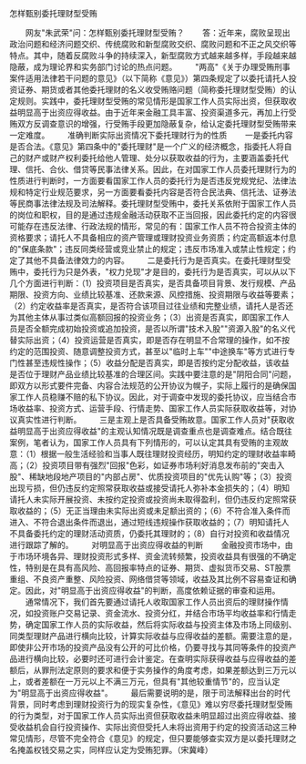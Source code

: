 怎样甄别委托理财型受贿











　　网友"朱武荣"问：怎样甄别委托理财型受贿？
　　答：近年来，腐败呈现出政治问题和经济问题交织、传统腐败和新型腐败交织、腐败问题和不正之风交织等特点。其中，随着反腐败斗争的持续深入，新型腐败方式越来越多样，手段越来越隐蔽，成为理论界和实务部门讨论的热点问题。
　　"两高"《关于办理受贿刑事案件适用法律若干问题的意见》（以下简称《意见》）第四条规定了以委托请托人投资证券、期货或者其他委托理财的名义收受贿赂问题（简称委托理财型受贿）的认定规则。实践中，委托理财型受贿的常见情形是国家工作人员实际出资，但获取收益明显高于出资应得收益。由于近年来金融工具丰富、投资渠道多元，再加上行受贿双方反调查意识的增强，行受贿手段更加隐蔽复杂，给认定委托理财型受贿带来一定难度。
　　准确判断实际出资情况下委托理财行为的性质
　　一是委托内容是否合法。《意见》第四条中的"委托理财"是一个广义的经济概念，指委托人将自己的财产或财产权利委托给他人管理、处分以获取收益的行为，主要涵盖委托代理、信托、合伙、借贷等民事法律关系。因此，在对国家工作人员委托理财行为的性质进行判断时，一方面要看国家工作人员的委托行为是否违反党规党纪、法律法规和特定行业规范要求，另一方面要看委托内容是否符合民法典、信托法、证券法等民商事法律法规及司法解释。委托理财型受贿中，委托关系依附于国家工作人员的岗位和职权，目的是通过违规金融活动获取不正当回报，因此委托约定的内容很可能存在违反法律、行政法规的情形，常见的有：国家工作人员不符合投资主体的资格要求；请托人不具备相应的资产管理或理财投资业务资质；约定高额返本付息的"保底条款"；违反同类经营或竞业禁止的规定；违反市场准入或禁止性规定；约定了其他不具备法律效力的内容。
　　二是委托行为是否真实。在委托理财型受贿中，委托行为只是外表，"权力兑现"才是目的，委托行为是否真实，可以从以下几个方面进行判断：（1）投资项目是否真实，是否具备项目背景、发行规模、产品期限、投资方向、业绩比较基准、还款来源、风控措施、投资期限与收益等要素；（2）约定收益率是否真实，是否符合该项目过往业绩和完整业绩，请托人是否还为其他主体从事过类似高额回报的投资业务；（3）出资是否真实，即国家工作人员是否全额完成初始投资或追加投资，是否以所谓"技术入股""资源入股"的名义代替实际出资；（4）投资运营是否真实，即是否存在明显不合常理的操作，如不按约定的范围投资、随意调整投资方式，甚至以"临时上车""中途换车"等方式进行专门性甚至违规性操作；（5）收益分配是否真实，即是否按约定分配收益，该收益是否位于理财产品业绩比较基准的合理区间。实践中要注意的是"阴阳合同"问题，即双方以形式要件完备、内容合法规范的公开协议为幌子，实际上履行的是确保国家工作人员稳赚不赔的私下协议。因此，对于调查中发现的委托协议，应当结合市场收益率、投资方式、运营手段、行情走势、国家工作人员实际获取收益等，对协议真实性进行判断。
　　三是主观上是否具备受贿故意。国家工作人员对"获取收益明显高于出资应得收益"的主观认知情况既是调查重点也是调查难点。结合既往案例，笔者认为，国家工作人员具有下列情形的，可以认定其具有受贿的主观故意：（1）根据一般生活经验和当事人既往理财投资经历，明知约定的理财收益率畸高；（2）投资项目带有强烈"回报"色彩，如证券市场利好消息发布前的"突击入股"、稀缺地段地产项目的"内部占房"、优质投资项目的"优先认购"等；（3）投资出现亏损，但仍违反约定照常获取收益或接受请托人弥补本金损失的；（4）明知请托人未实际开展投资、未按约定投资或投资尚未取得盈利，但仍违反约定照常获取收益的；（5）无正当理由未实际出资或未足额出资的；（6）不符合准入条件而进入、不符合退出条件而退出，通过短线违规操作获取收益的；（7）明知请托人不具备委托约定的理财活动资质，仍委托其理财的；（8）自行对投资和收益情况进行跟踪了解的。
　　对明显高于出资应得收益的判断
　　金融投资市场中，由于市场环境各异、理财投资形式多样、资金流转频繁，投资收益具有很强的不确定性，特别是在具有高风险、高回报率特点的证券、期货、虚拟货币交易、ST股票重组、不良资产重整、风险投资、网络借贷等领域，收益及其比例不容易查证和确定。因此，对"明显高于出资应得收益"的判断，高度依赖证据的审查和运用。
　　通常情况下，我们首先要通过请托人收取国家工作人员出资后的理财操作情况，如投资账户交易记录、资金流水、投资分红，并结合市场平均收益率和行情走势，确定国家工作人员的实际收益，然后将实际收益与投资主体及市场上同级别、同类型理财产品进行横向比较，计算实际收益与应得收益的差额。需要注意的是，即使非公开市场的投资产品没有公开的可比价格，仍要寻找与其同等条件的投资产品进行横向比较，必要时还可进行会计鉴定。在查明实际获得收益与应得收益的差额后，从罪刑法定原则的要求和便于实务操作的角度考虑，如果差额达到三万元以上，或者差额在一万元以上不满三万元，但具有"其他较重情节"的，应当认定为"明显高于出资应得收益"。
　　最后需要说明的是，限于司法解释出台的时代背景，同时考虑到理财投资行为的现实复杂性，《意见》难以穷尽委托理财型受贿的行为类型，对于国家工作人员实际出资但获取收益未明显超过出资应得收益、接受收益机会自行投资操作、实际出资但受托人未将出资用于约定的投资活动这三种常见情形，尽管不完全符合《意见》的规定，但只要能够查实双方是以委托理财之名掩盖权钱交易之实，同样应认定为受贿犯罪。（宋冀峰）

